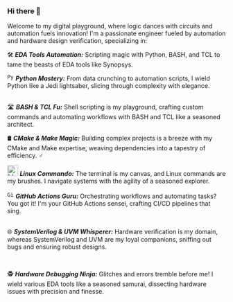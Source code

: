 ### Hi there 👋

Welcome to my digital playground, where logic dances with circuits and automation fuels innovation!  I'm a passionate engineer fueled by automation and hardware design verification, specializing in:

🛠️ ***EDA Tools Automation:*** Scripting magic with Python, BASH, and TCL to tame the beasts of EDA tools like Synopsys.
<div align="left">
  <code><img width="15" src="https://user-images.githubusercontent.com/25181517/183423507-c056a6f9-1ba8-4312-a350-19bcbc5a8697.png" alt="Python" title="Python"/></code> <b><i>Python Mastery:</i></b> From data crunching to automation scripts, I wield Python like a Jedi lightsaber, slicing through complexity with elegance.</div> 

<br>

🛣️ ***BASH & TCL Fu:*** Shell scripting is my playground, crafting custom commands and automating workflows with BASH and TCL like a seasoned architect. ️

🛢️ ***CMake & Make Magic:*** Building complex projects is a breeze with my CMake and Make expertise, weaving dependencies into a tapestry of efficiency. ‍♂️

<div align="left">
	<code><img width="25" src="https://github.com/marwin1991/profile-technology-icons/assets/76662862/2481dc48-be6b-4ebb-9e8c-3b957efe69fa" alt="Linux" title="Linux"/></code> <b><i>Linux Commando:</i></b> The terminal is my canvas, and Linux commands are my brushes. I navigate systems with the agility of a seasoned explorer.</div>

 <br>
 
 <div align="left">
  <code><img width="15" src="https://user-images.githubusercontent.com/25181517/192108374-8da61ba1-99ec-41d7-80b8-fb2f7c0a4948.png" alt="GitHub" title="GitHub"/></code> <b><i>GitHub Actions Guru:</i></b> Orchestrating workflows and automating tasks? You got it! I'm your GitHub Actions sensei, crafting CI/CD pipelines that sing.
</div>

<br>

🌐 ***SystemVerilog & UVM Whisperer:*** Hardware verification is my domain, whereas SystemVerilog and UVM are my loyal companions, sniffing out bugs and ensuring robust designs.

<br>

🕵️ ***Hardware Debugging Ninja:*** Glitches and errors tremble before me! I wield various EDA tools like a seasoned samurai, dissecting hardware issues with precision and finesse.



